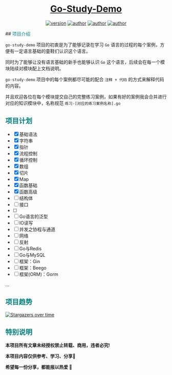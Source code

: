 <h1 align="center"><a href="https://github.com/dszblackmagic/go-study-demo" target="_blank">Go-Study-Demo</a></h1>

<p align="center">
<a href="https://github.com/dszblackmagic/go-study-demo"><img alt="version" src="https://img.shields.io/badge/Go-v1.18-brightgreen"/></a>
<a href="https://github.com/dszblackmagic"><img alt="author" src="https://img.shields.io/badge/author-dengsz-blue"/></a>
<a href="https://github.com/dszblackmagic/go-study-demo"><img alt="author" src="https://img.shields.io/badge/IDE-GoLand-yellowgreen"/></a>
<a href="https://blog.csdn.net/qq_41048567?type=blog"><img alt="author" src="https://img.shields.io/badge/CSDN-%E5%87%B3%E5%AD%90-red"/></a>
</p>
## <font color="teal">项目介绍</font>

`go-study-demo` 项目的初衷是为了能够记录在学习 `Go` 语言的过程的每个案例，方便有一定语言基础的童鞋们认识这个语言。

同时为了能够让没有语言基础的新手也能够认识 `Go` 这个语言，后续会在每一个模块陆续对模块配上文档说明。



`go-study-demo` 项目中的每个案例都尽可能的配合 `注释 + 代码` 的方式来解释代码的内容。

并且欢迎各位在每个模块提交自己的完整练习案例，如果有好的案例我会合并进行对应的知识模块中，名称规范 `练习-[对应的练习案例名称].go`



## <font color="teal">项目计划</font>

- [x] 基础语法
- [x] 字符串
- [x] 指针
- [x] 流程控制
- [x] 循环控制
- [x] 数组
- [x] 切片
- [x] Map
- [x] 函数基础
- [x] 函数高级
- [ ] 结构体
- [ ] 接口
- [ ] 
- [ ] Go语言的泛型
- [ ] IO读写
- [ ] 并发之协程与通道
- [ ] 网络
- [ ] 反射
- [ ] Go与Redis
- [ ] Go与MySQL
- [ ] 框架：Gin
- [ ] 框架：Beego
- [ ] 框架(ORM)：Gorm

...



## <font color="teal">项目趋势</font>

 [![Stargazers over time](https://starchart.cc/dszblackmagic/go-study-demo.svg)](https://starchart.cc/dszblackmagic/go-study-demo) 

## <font color="teal">特别说明</font>

**本项目所有文章未经授权禁止转载、商用，违者必究!**

**本项目内容仅供参考、学习、分享👏**



**希望每一份分享，都能报以热爱 🍒**
